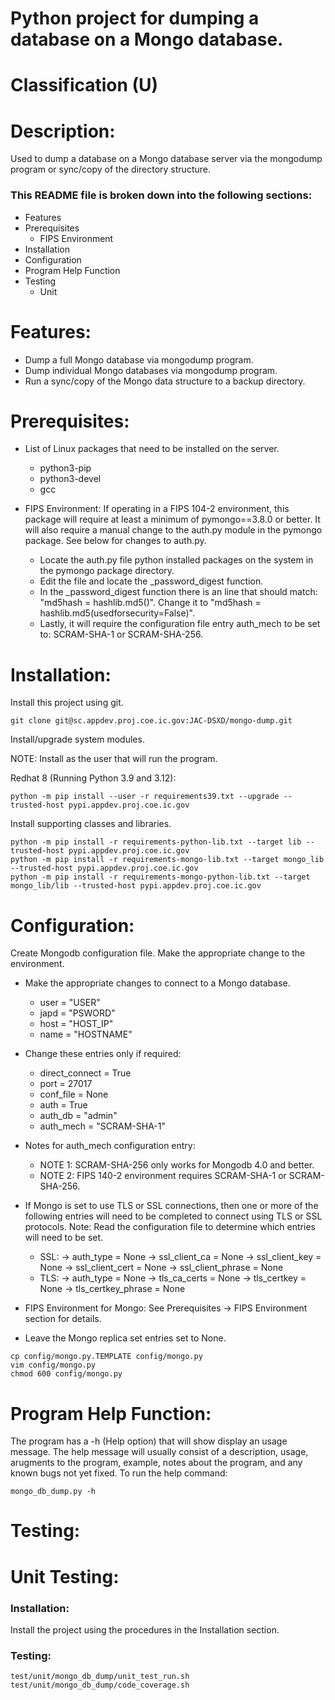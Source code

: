 # Python project for dumping a database on a Mongo database.
# Classification (U)

# Description:
  Used to dump a database on a Mongo database server via the mongodump program or sync/copy of the directory structure.


###  This README file is broken down into the following sections:
  * Features
  * Prerequisites
    - FIPS Environment
  * Installation
  * Configuration
  * Program Help Function
  * Testing
    - Unit


# Features:
  * Dump a full Mongo database via mongodump program.
  * Dump individual Mongo databases via mongodump program.
  * Run a sync/copy of the Mongo data structure to a backup directory.

# Prerequisites:

  * List of Linux packages that need to be installed on the server.
    - python3-pip
    - python3-devel
    - gcc

  * FIPS Environment: If operating in a FIPS 104-2 environment, this package will require at least a minimum of pymongo==3.8.0 or better.  It will also require a manual change to the auth.py module in the pymongo package.  See below for changes to auth.py.
    - Locate the auth.py file python installed packages on the system in the pymongo package directory.
    - Edit the file and locate the \_password_digest function.
    - In the \_password_digest function there is an line that should match: "md5hash = hashlib.md5()".  Change it to "md5hash = hashlib.md5(usedforsecurity=False)".
    - Lastly, it will require the configuration file entry auth_mech to be set to: SCRAM-SHA-1 or SCRAM-SHA-256.


# Installation:

Install this project using git.

```
git clone git@sc.appdev.proj.coe.ic.gov:JAC-DSXD/mongo-dump.git
```

Install/upgrade system modules.

NOTE: Install as the user that will run the program.

Redhat 8 (Running Python 3.9 and 3.12):

```
python -m pip install --user -r requirements39.txt --upgrade --trusted-host pypi.appdev.proj.coe.ic.gov
```


Install supporting classes and libraries.

```
python -m pip install -r requirements-python-lib.txt --target lib --trusted-host pypi.appdev.proj.coe.ic.gov
python -m pip install -r requirements-mongo-lib.txt --target mongo_lib --trusted-host pypi.appdev.proj.coe.ic.gov
python -m pip install -r requirements-mongo-python-lib.txt --target mongo_lib/lib --trusted-host pypi.appdev.proj.coe.ic.gov
```


# Configuration:

Create Mongodb configuration file.  Make the appropriate change to the environment.
  * Make the appropriate changes to connect to a Mongo database.
    - user = "USER"
    - japd = "PSWORD"
    - host = "HOST_IP"
    - name = "HOSTNAME"

  * Change these entries only if required:
    - direct_connect = True
    - port = 27017
    - conf_file = None
    - auth = True
    - auth_db = "admin"
    - auth_mech = "SCRAM-SHA-1"

  * Notes for auth_mech configuration entry:
    - NOTE 1:  SCRAM-SHA-256 only works for Mongodb 4.0 and better.
    - NOTE 2:  FIPS 140-2 environment requires SCRAM-SHA-1 or SCRAM-SHA-256.

  * If Mongo is set to use TLS or SSL connections, then one or more of the following entries will need to be completed to connect using TLS or SSL protocols.  Note:  Read the configuration file to determine which entries will need to be set.
    - SSL:
        -> auth_type = None
        -> ssl_client_ca = None
        -> ssl_client_key = None
        -> ssl_client_cert = None
        -> ssl_client_phrase = None
    - TLS:
        -> auth_type = None
        -> tls_ca_certs = None
        -> tls_certkey = None
        -> tls_certkey_phrase = None

  * FIPS Environment for Mongo:  See Prerequisites -> FIPS Environment section for details.
  * Leave the Mongo replica set entries set to None.

```
cp config/mongo.py.TEMPLATE config/mongo.py
vim config/mongo.py
chmod 600 config/mongo.py
```


# Program Help Function:

  The program has a -h (Help option) that will show display an usage message.  The help message will usually consist of a description, usage, arugments to the program, example, notes about the program, and any known bugs not yet fixed.  To run the help command:

```
mongo_db_dump.py -h
```


# Testing:

# Unit Testing:

### Installation:

Install the project using the procedures in the Installation section.

### Testing:

```
test/unit/mongo_db_dump/unit_test_run.sh
test/unit/mongo_db_dump/code_coverage.sh
```

